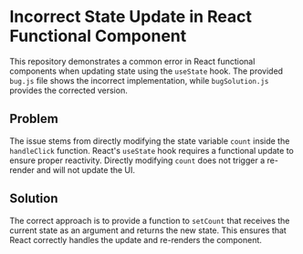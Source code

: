 # Incorrect State Update in React Functional Component
This repository demonstrates a common error in React functional components when updating state using the `useState` hook.  The provided `bug.js` file shows the incorrect implementation, while `bugSolution.js` provides the corrected version.

## Problem
The issue stems from directly modifying the state variable `count` inside the `handleClick` function.  React's `useState` hook requires a functional update to ensure proper reactivity.  Directly modifying `count` does not trigger a re-render and will not update the UI.

## Solution
The correct approach is to provide a function to `setCount` that receives the current state as an argument and returns the new state. This ensures that React correctly handles the update and re-renders the component.